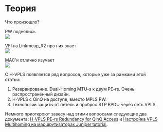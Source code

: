 # Теория

Что произошло?

PW поднялись  
![](https://habrastorage.org/files/705/5d9/cb1/7055d9cb11674bda9755c1b166ff2587.PNG)

VFI на Linkmeup\_R2 про них знает  
![](https://habrastorage.org/files/342/93e/5d2/34293e5d2ec845c88e4d49d851445cd5.PNG)

MAC'и отлично изучает  
![](https://habrastorage.org/files/c80/a92/18f/c80a9218f10e44cd9cfec17927af7dd4.PNG)

С H-VPLS появляется ряд вопросов, которые уже за рамками этой статьи:

1. Резервирование. Dual-Homing MTU-s к двум PE-rs. Очень распространённый дизайн.
2. H-VPLS с QinQ на доступе, вместо MPLS PW.
3. Технологии защиты от петель и проброс STP BPDU через сеть VPLS.

Немного приоткроют завесу над этими вопросами следующие два документа: [H-VPLS PE-rs Redundancy for QinQ Access](http://www.cisco.com/c/en/us/td/docs/ios-xml/ios/mp_l2_vpns/configuration/xe-3s/mp-l2-vpns-xe-3s-book/mp-hvpls-npe-red.html#GUID-C86810AD-41AD-4A74-ABD0-1B962495103F) и [Настройка VPLS Multihoming на маршрутизаторах Juniper tutorial](https://habrahabr.ru/post/259645/).

